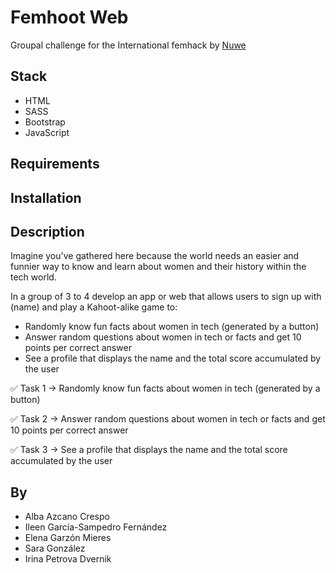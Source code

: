 # Femhoot Web

Groupal challenge for the International femhack by [Nuwe](https://nuwe.io/)

## Stack

- HTML
- SASS
- Bootstrap
- JavaScript

## Requirements



## Installation



## Description
Imagine you've gathered here because the world needs an easier and funnier way to know and learn about women and their history within the tech world.

In a group of 3 to 4 develop an app or web that allows users to sign up with (name) and play a Kahoot-alike game to:

- Randomly know fun facts about women in tech (generated by a button)
- Answer random questions about women in tech or facts and get 10 points per correct answer
- See a profile that displays the name and the total score accumulated by the user

✅ Task 1 → Randomly know fun facts about women in tech (generated by a button)

✅ Task 2 → Answer random questions about women in tech or facts and get 10 points per correct answer

✅ Task 3 → See a profile that displays the name and the total score accumulated by the user

## By

- Alba Azcano Crespo
- Ileen García-Sampedro Fernández
- Elena Garzón Mieres
- Sara González
- Irina Petrova Dvernik